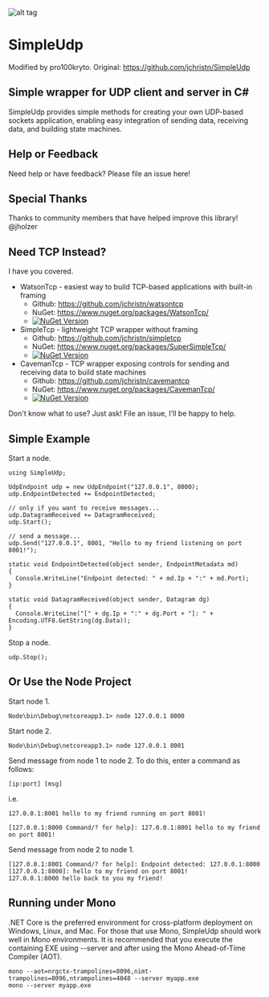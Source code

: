 ﻿![alt tag](/assets/icon.ico)

# SimpleUdp
Modified by pro100kryto.
Original: https://github.com/jchristn/SimpleUdp

## Simple wrapper for UDP client and server in C#  

SimpleUdp provides simple methods for creating your own UDP-based sockets application, enabling easy integration of sending data, receiving data, and building state machines.

## Help or Feedback

Need help or have feedback?  Please file an issue here!

## Special Thanks

Thanks to community members that have helped improve this library!  @jholzer

## Need TCP Instead?

I have you covered.

- WatsonTcp - easiest way to build TCP-based applications with built-in framing 
  - Github: https://github.com/jchristn/watsontcp
  - NuGet: https://www.nuget.org/packages/WatsonTcp/ 
  - [![NuGet Version](https://img.shields.io/nuget/v/WatsonTcp.svg?style=flat)](https://www.nuget.org/packages/WatsonTcp/)
- SimpleTcp - lightweight TCP wrapper without framing
  - Github: https://github.com/jchristn/simpletcp
  - NuGet: https://www.nuget.org/packages/SuperSimpleTcp/ 
  - [![NuGet Version](https://img.shields.io/nuget/v/SuperSimpleTcp.svg?style=flat)](https://www.nuget.org/packages/SuperSimpleTcp/)
- CavemanTcp - TCP wrapper exposing controls for sending and receiving data to build state machines
  - Github: https://github.com/jchristn/cavemantcp
  - NuGet: https://www.nuget.org/packages/CavemanTcp/ 
  - [![NuGet Version](https://img.shields.io/nuget/v/CavemanTcp.svg?style=flat)](https://www.nuget.org/packages/CavemanTcp/)
  
Don't know what to use?  Just ask!  File an issue, I'll be happy to help.

## Simple Example

Start a node.
```
using SimpleUdp;

UdpEndpoint udp = new UdpEndpoint("127.0.0.1", 8000);
udp.EndpointDetected += EndpointDetected;

// only if you want to receive messages...
udp.DatagramReceived += DatagramReceived;
udp.Start();

// send a message...
udp.Send("127.0.0.1", 8001, "Hello to my friend listening on port 8001!");

static void EndpointDetected(object sender, EndpointMetadata md)
{
  Console.WriteLine("Endpoint detected: " + md.Ip + ":" + md.Port);
}

static void DatagramReceived(object sender, Datagram dg)
{
  Console.WriteLine("[" + dg.Ip + ":" + dg.Port + "]: " + Encoding.UTF8.GetString(dg.Data));
} 
```

Stop a node.
```
udp.Stop();
```

## Or Use the Node Project

Start node 1.
```
Node\bin\Debug\netcoreapp3.1> node 127.0.0.1 8000
```

Start node 2.
```
Node\bin\Debug\netcoreapp3.1> node 127.0.0.1 8001
```

Send message from node 1 to node 2.  To do this, enter a command as follows:
```
[ip:port] [msg]
```
i.e.
```
127.0.0.1:8001 hello to my friend running on port 8001!
```

```
[127.0.0.1:8000 Command/? for help]: 127.0.0.1:8001 hello to my friend on port 8001!
```

Send message from node 2 to node 1.
```
[127.0.0.1:8001 Command/? for help]: Endpoint detected: 127.0.0.1:8000
[127.0.0.1:8000]: hello to my friend on port 8001!
127.0.0.1:8000 hello back to you my friend!
```
 
## Running under Mono

.NET Core is the preferred environment for cross-platform deployment on Windows, Linux, and Mac.  For those that use Mono, SimpleUdp should work well in Mono environments.  It is recommended that you execute the containing EXE using --server and after using the Mono Ahead-of-Time Compiler (AOT).

```
mono --aot=nrgctx-trampolines=8096,nimt-trampolines=8096,ntrampolines=4048 --server myapp.exe
mono --server myapp.exe
```
